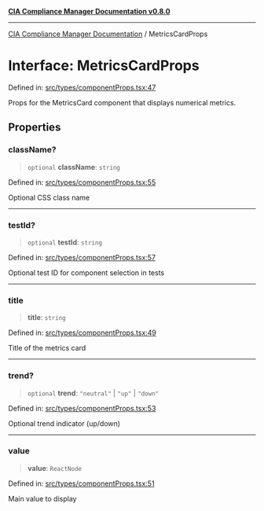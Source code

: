 [**CIA Compliance Manager Documentation v0.8.0**](../README.md)

***

[CIA Compliance Manager Documentation](../globals.md) / MetricsCardProps

# Interface: MetricsCardProps

Defined in: [src/types/componentProps.tsx:47](https://github.com/Hack23/cia-compliance-manager/blob/cb6149c89796a3270553cf52dea8f2c5b402dd17/src/types/componentProps.tsx#L47)

Props for the MetricsCard component that displays numerical metrics.

## Properties

### className?

> `optional` **className**: `string`

Defined in: [src/types/componentProps.tsx:55](https://github.com/Hack23/cia-compliance-manager/blob/cb6149c89796a3270553cf52dea8f2c5b402dd17/src/types/componentProps.tsx#L55)

Optional CSS class name

***

### testId?

> `optional` **testId**: `string`

Defined in: [src/types/componentProps.tsx:57](https://github.com/Hack23/cia-compliance-manager/blob/cb6149c89796a3270553cf52dea8f2c5b402dd17/src/types/componentProps.tsx#L57)

Optional test ID for component selection in tests

***

### title

> **title**: `string`

Defined in: [src/types/componentProps.tsx:49](https://github.com/Hack23/cia-compliance-manager/blob/cb6149c89796a3270553cf52dea8f2c5b402dd17/src/types/componentProps.tsx#L49)

Title of the metrics card

***

### trend?

> `optional` **trend**: `"neutral"` \| `"up"` \| `"down"`

Defined in: [src/types/componentProps.tsx:53](https://github.com/Hack23/cia-compliance-manager/blob/cb6149c89796a3270553cf52dea8f2c5b402dd17/src/types/componentProps.tsx#L53)

Optional trend indicator (up/down)

***

### value

> **value**: `ReactNode`

Defined in: [src/types/componentProps.tsx:51](https://github.com/Hack23/cia-compliance-manager/blob/cb6149c89796a3270553cf52dea8f2c5b402dd17/src/types/componentProps.tsx#L51)

Main value to display
